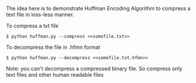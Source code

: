 The idea here is to demonstrate Huffman Encoding Algorithm
to compress a text file in loss-less manner.

To compress a txt file
```
$ python huffman.py --compress <<somefile.txt>>
```

To decompress the file in .hfmn format
```
$ python huffman.py --decompress <<somefile.txt.hfmn>>
```

Note: 
	you can't decompress a compressed binary file.
So compress only text files and other human readable files